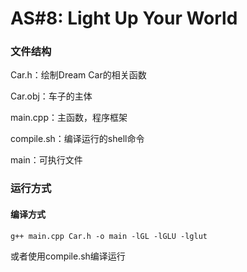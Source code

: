 # AS#8: Light Up Your World

### 文件结构

Car.h：绘制Dream Car的相关函数

Car.obj：车子的主体

main.cpp：主函数，程序框架

compile.sh：编译运行的shell命令

main：可执行文件



### 运行方式

#### 编译方式

```shell
g++ main.cpp Car.h -o main -lGL -lGLU -lglut
```

或者使用compile.sh编译运行

